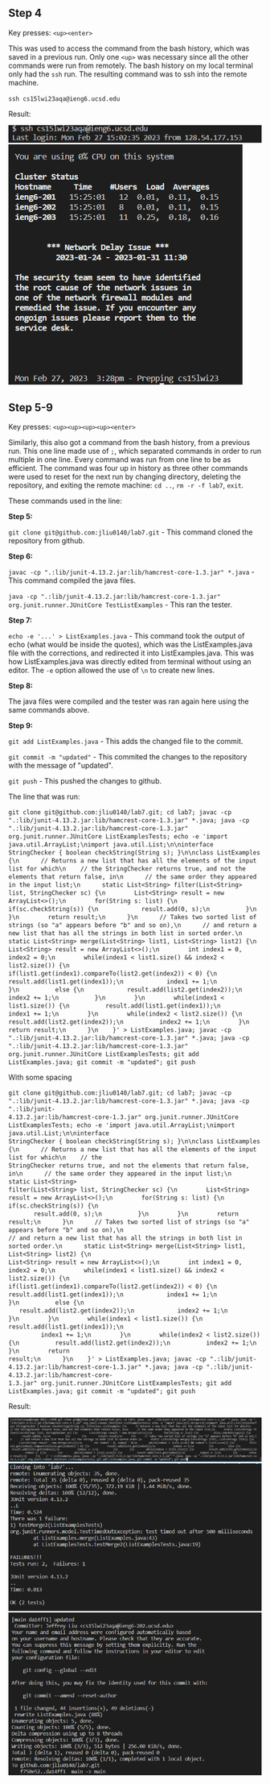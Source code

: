 ## Step 4
Key presses: `<up><enter>`

This was used to access the command from the bash history, which was saved in a previous run. Only one `<up>` was necessary since all the other commands were run from remotely. The bash history on my local terminal only had the `ssh` run. The resulting command was to ssh into the remote machine.

`ssh cs15lwi23aqa@ieng6.ucsd.edu`

Result:

![ssh command](https://github.com/jliu0140/cse15l-lab-reports/blob/main/report4/ssh%20command.PNG?raw=true)
![ssh](https://github.com/jliu0140/cse15l-lab-reports/blob/main/report4/ssh.PNG?raw=true)

## Step 5-9
Key presses: `<up><up><up><up><enter>`

Similarly, this also got a command from the bash history, from a previous run. This one line made use of `;`, which separated commands in order to run multiple in one line. Every command was run from one line to be as efficient. The command was four up in history as three other commands were used to reset for the next run by changing directory, deleting the repository, and exiting the remote machine: `cd ..`, `rm -r -f lab7`, `exit`.

These commands used in the line:

**Step 5:**

`git clone git@github.com:jliu0140/lab7.git` - This command cloned the repository from github.

**Step 6:**

`javac -cp ".:lib/junit-4.13.2.jar:lib/hamcrest-core-1.3.jar" *.java` - This command compiled the java files.

`java -cp ".:lib/junit-4.13.2.jar:lib/hamcrest-core-1.3.jar" org.junit.runner.JUnitCore TestListExamples` - This ran the tester.

**Step 7:**

`echo -e '...' > ListExamples.java` - This command took the output of echo (what would be inside the quotes), which was the ListExamples.java file with the corrections, and redirected it into ListExamples.java. This was how ListExamples.java was directly edited from terminal without using an editor. The `-e` option allowed the use of `\n` to create new lines.

**Step 8:**

The java files were compiled and the tester was ran again here using the same commands above.

**Step 9:**

`git add ListExamples.java` - This adds the changed file to the commit.

`git commit -m "updated"` - This commited the changes to the repository with the message of "updated".

`git push` - This pushed the changes to github.

The line that was run:
```
git clone git@github.com:jliu0140/lab7.git; cd lab7; javac -cp ".:lib/junit-4.13.2.jar:lib/hamcrest-core-1.3.jar" *.java; java -cp ".:lib/junit-4.13.2.jar:lib/hamcrest-core-1.3.jar" org.junit.runner.JUnitCore ListExamplesTests; echo -e 'import java.util.ArrayList;\nimport java.util.List;\n\ninterface StringChecker { boolean checkString(String s); }\n\nclass ListExamples {\n      // Returns a new list that has all the elements of the input list for which\n    // the StringChecker returns true, and not the elements that return false, in\n      // the same order they appeared in the input list;\n      static List<String> filter(List<String> list, StringChecker sc) {\n        List<String> result = new ArrayList<>();\n        for(String s: list) {\n          if(sc.checkString(s)) {\n            result.add(0, s);\n          }\n        }\n        return result;\n      }\n      // Takes two sorted list of strings (so "a" appears before "b" and so on),\n      // and return a new list that has all the strings in both list in sorted order.\n      static List<String> merge(List<String> list1, List<String> list2) {\n        List<String> result = new ArrayList<>();\n        int index1 = 0, index2 = 0;\n        while(index1 < list1.size() && index2 < list2.size()) {\n          if(list1.get(index1).compareTo(list2.get(index2)) < 0) {\n            result.add(list1.get(index1));\n            index1 += 1;\n          }\n          else {\n            result.add(list2.get(index2));\n            index2 += 1;\n          }\n        }\n        while(index1 < list1.size()) {\n          result.add(list1.get(index1));\n          index1 += 1;\n        }\n        while(index2 < list2.size()) {\n          result.add(list2.get(index2));\n          index2 += 1;\n        }\n        return result;\n      }\n    }' > ListExamples.java; javac -cp ".:lib/junit-4.13.2.jar:lib/hamcrest-core-1.3.jar" *.java; java -cp ".:lib/junit-4.13.2.jar:lib/hamcrest-core-1.3.jar" org.junit.runner.JUnitCore ListExamplesTests; git add ListExamples.java; git commit -m "updated"; git push
```
With some spacing
```
git clone git@github.com:jliu0140/lab7.git; cd lab7; javac -cp ".:lib/junit-4.13.2.jar:lib/hamcrest-core-1.3.jar" *.java; java -cp ".:lib/junit-
4.13.2.jar:lib/hamcrest-core-1.3.jar" org.junit.runner.JUnitCore ListExamplesTests; echo -e 'import java.util.ArrayList;\nimport java.util.List;\n\ninterface 
StringChecker { boolean checkString(String s); }\n\nclass ListExamples {\n      // Returns a new list that has all the elements of the input list for which\n    // the 
StringChecker returns true, and not the elements that return false, in\n      // the same order they appeared in the input list;\n      static List<String> 
filter(List<String> list, StringChecker sc) {\n        List<String> result = new ArrayList<>();\n        for(String s: list) {\n          if(sc.checkString(s)) {\n     
       result.add(0, s);\n          }\n        }\n        return result;\n      }\n      // Takes two sorted list of strings (so "a" appears before "b" and so on),\n      
// and return a new list that has all the strings in both list in sorted order.\n      static List<String> merge(List<String> list1, List<String> list2) {\n        
List<String> result = new ArrayList<>();\n        int index1 = 0, index2 = 0;\n        while(index1 < list1.size() && index2 < list2.size()) {\n          
if(list1.get(index1).compareTo(list2.get(index2)) < 0) {\n            result.add(list1.get(index1));\n            index1 += 1;\n          }\n          else {\n          
   result.add(list2.get(index2));\n            index2 += 1;\n          }\n        }\n        while(index1 < list1.size()) {\n          result.add(list1.get(index1));\n          
         index1 += 1;\n        }\n        while(index2 < list2.size()) {\n          result.add(list2.get(index2));\n          index2 += 1;\n        }\n        return 
result;\n      }\n    }' > ListExamples.java; javac -cp ".:lib/junit-4.13.2.jar:lib/hamcrest-core-1.3.jar" *.java; java -cp ".:lib/junit-4.13.2.jar:lib/hamcrest-core-
1.3.jar" org.junit.runner.JUnitCore ListExamplesTests; git add ListExamples.java; git commit -m "updated"; git push
```

Result: 

![cmd](https://github.com/jliu0140/cse15l-lab-reports/blob/main/report4/command.PNG?raw=true)
![part1](https://github.com/jliu0140/cse15l-lab-reports/blob/main/report4/result%20part%201.PNG?raw=true)
![part2](https://github.com/jliu0140/cse15l-lab-reports/blob/main/report4/result%20part%202.PNG?raw=true)
